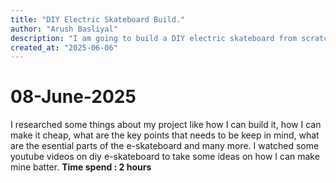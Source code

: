 ```yaml
---
title: "DIY Electric Skateboard Build."
author: "Arush Basliyal"
description: "I am going to build a DIY electric skateboard from scratch. I will buy some of the things which are not possible for me to make but i will make my own wooden board, and the battery compartment to put the battery and the components."
created_at: "2025-06-06"
---
```

# **08-June-2025**
I researched some things about my project like how I can build it, how I can make it cheap, what are the key points that needs to be keep in mind, what are the esential parts of the e-skateboard and many more. I watched some youtube videos on diy e-skateboard to take some ideas on how I can make mine batter.
**Time spend : 2 hours**
